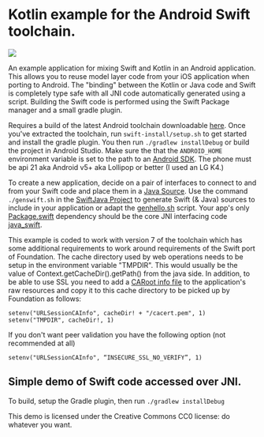 # Kotlin example for the Android Swift toolchain.

![](http://johnholdsworth.com/swiftjava.png)

An example application for mixing Swift and Kotlin in an Android application. This allows you to reuse model layer code from your iOS application when porting to Android. The "binding" between the Kotlin or Java code and Swift is completely type safe with all JNI code  automatically generated using a script. Building the Swift code is performed using the Swift Package manager and a small gradle plugin.

Requires a build of the latest Android toolchain downloadable [here](http://johnholdsworth.com/android_toolchain.tgz). Once you've extracted the toolchain, run `swift-install/setup.sh` to get started and install the gradle plugin. You then run `./gradlew installDebug` or build the project in Android Studio. Make sure the that the `ANDROID_HOME` environment variable is set to the path to an [Android SDK](https://developer.android.com/studio/index.html). The phone must be api 21 aka Android v5+ aka Lollipop or better (I used an LG K4.)

To create a new application, decide on a pair of interfaces to connect to and from your Swift
code and place them in a [Java Source](https://github.com/SwiftJava/swift-android-kotlin/blob/master/app/src/main/java/com/johnholdsworth/swiftbindings/SwiftHelloBinding.java). Use the command `./genswift.sh` in the [SwiftJava Project](https://github.com/SwiftJava/SwiftJava) to generate Swift (& Java) sources to include in your application or adapt the [genhello.sh](https://github.com/SwiftJava/SwiftJava/blob/master/genhello.sh) script. Your app's only
[Package.swift](https://github.com/SwiftJava/swift-android-kotlin/blob/master/app/src/main/swift/Package.swift)
dependency should be the core JNI interfacing code [java_swift](https://github.com/SwiftJava/java_swift).

This example is coded to work with version 7 of the toolchain which has some additional requirements
to work around requirements of the Swift port of Foundation. The cache directory used by web operations
needs to be setup in the environment variable "TMPDIR". This would usually be the value of
Context.getCacheDir().getPath() from the java side. In addition, to be able to use SSL you
need to add a [CARoot info file](http://curl.haxx.se/docs/caextract.html) to the application's
raw resources and copy it to this cache directory to be picked up by Foundation as follows:

    setenv("URLSessionCAInfo", cacheDir! + "/cacert.pem", 1)
    setenv("TMPDIR", cacheDir!, 1)

If you don't want peer validation you have the following option (not recommended at all)

    setenv("URLSessionCAInfo", “INSECURE_SSL_NO_VERIFY”, 1)
    
## Simple demo of Swift code accessed over JNI.

To build, setup the Gradle plugin, then run `./gradlew installDebug`

This demo is licensed under the Creative Commons CC0 license:
do whatever you want.

